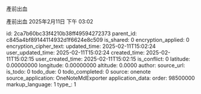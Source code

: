產前出血

產前出血
2025年2月11日
下午 03:02


id: 2ca7b60bc33f4210b38ff49594272373
parent_id: c845a4bf89144114932d1f6624e8c509
is_shared: 0
encryption_applied: 0
encryption_cipher_text: 
updated_time: 2025-02-11T15:02:24
user_updated_time: 2025-02-11T15:02:24
created_time: 2025-02-11T15:02:15
user_created_time: 2025-02-11T15:02:15
is_conflict: 0
latitude: 0.00000000
longitude: 0.00000000
altitude: 0.0000
author: 
source_url: 
is_todo: 0
todo_due: 0
todo_completed: 0
source: onenote
source_application: OneNoteMdExporter
application_data: 
order: 98500000
markup_language: 1
type_: 1